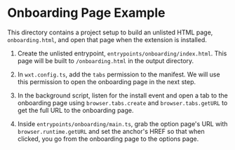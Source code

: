 # Onboarding Page Example

This directory contains a project setup to build an unlisted HTML page, `onboarding.html`, and open that page when the extension is installed.

1. Create the unlisted entrypoint, `entrypoints/onboarding/index.html`. This page will be built to `/onboarding.html` in the output directory.

2. In `wxt.config.ts`, add the `tabs` permission to the manifest. We will use this permission to open the onboarding page in the next step.

3. In the background script, listen for the install event and open a tab to the onboarding page using `browser.tabs.create` and `browser.tabs.getURL` to get the full URL to the onboarding page.

4. Inside `entrypoints/onboarding/main.ts`, grab the option page's URL with `browser.runtime.getURL` and set the anchor's HREF so that when clicked, you go from the onboarding page to the options page.
